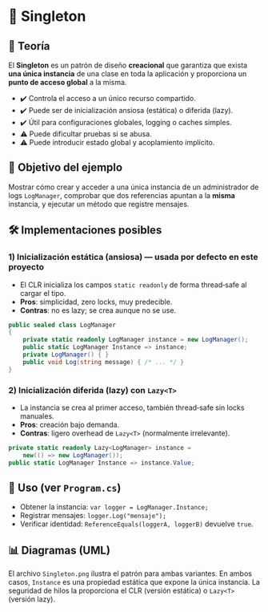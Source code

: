 # 🧩 Singleton

## 📖 Teoría
El **Singleton** es un patrón de diseño **creacional** que garantiza que exista **una única instancia** de una clase en toda la aplicación y proporciona un **punto de acceso global** a la misma.

- ✔️ Controla el acceso a un único recurso compartido.  
- ✔️ Puede ser de inicialización ansiosa (estática) o diferida (lazy).  
- ✔️ Útil para configuraciones globales, logging o caches simples.  
- ⚠️ Puede dificultar pruebas si se abusa.  
- ⚠️ Puede introducir estado global y acoplamiento implícito.

## 🎯 Objetivo del ejemplo
Mostrar cómo crear y acceder a una única instancia de un administrador de logs `LogManager`, comprobar que dos referencias apuntan a la **misma** instancia, y ejecutar un método que registre mensajes.

## 🛠️ Implementaciones posibles

### 1) Inicialización estática (ansiosa) — usada por defecto en este proyecto
- El CLR inicializa los campos `static readonly` de forma thread‑safe al cargar el tipo.
- **Pros**: simplicidad, zero locks, muy predecible.
- **Contras**: no es lazy; se crea aunque no se use.

```csharp
public sealed class LogManager
{
    private static readonly LogManager instance = new LogManager();
    public static LogManager Instance => instance;
    private LogManager() { }
    public void Log(string message) { /* ... */ }
}
```

### 2) Inicialización diferida (lazy) con `Lazy<T>`
- La instancia se crea al primer acceso, también thread‑safe sin locks manuales.
- **Pros**: creación bajo demanda.
- **Contras**: ligero overhead de `Lazy<T>` (normalmente irrelevante).

```csharp
private static readonly Lazy<LogManager> instance =
    new(() => new LogManager());
public static LogManager Instance => instance.Value;
```

## 🧪 Uso (ver `Program.cs`)
- Obtener la instancia: `var logger = LogManager.Instance;`
- Registrar mensajes: `logger.Log("mensaje");`
- Verificar identidad: `ReferenceEquals(loggerA, loggerB)` devuelve `true`.

## 📊 Diagramas (UML)
El archivo `Singleton.png` ilustra el patrón para ambas variantes. En ambos casos, `Instance` es una propiedad estática que expone la única instancia. La seguridad de hilos la proporciona el CLR (versión estática) o `Lazy<T>` (versión lazy).
